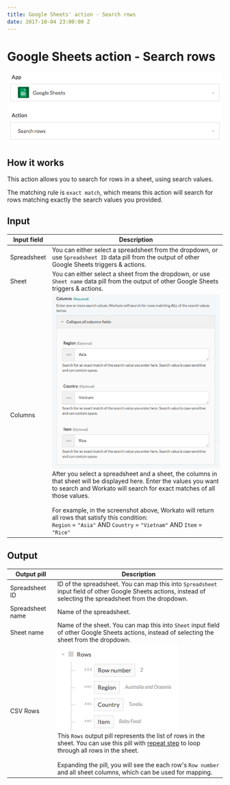 ```yaml
---
title: Google Sheets' action - Search rows
date: 2017-10-04 23:00:00 Z
---
```


# Google Sheets action - Search rows
![Action Search rows](/assets/images/connectors/google-sheets/action-search-rows.png)

## How it works
This action allows you to search for rows in a sheet, using search values.

The matching rule is `exact match`, which means this action will search for rows matching exactly the search values you provided.

## Input
| Input field | Description |
|---|---|
| Spreadsheet | You can either select a spreadsheet from the dropdown, or use `Spreadsheet ID` data pill from the output of other Google Sheets triggers & actions. |
| Sheet | You can either select a sheet from the dropdown, or use `Sheet name` data pill from the output of other Google Sheets triggers & actions. |
| Columns | ![CSV columns](/assets/images/connectors/google-sheets/search-columns.png)<br>After you select a spreadsheet and a sheet, the columns in that sheet will be displayed here. Enter the values you want to search and Workato will search for exact matches of all those values.<br><br>For example, in the screenshot above, Workato will return all rows that satisfy this condition:<br>`Region` = `"Asia"` AND `Country` = `"Vietnam"` AND `Item` = `"Rice"` |

## Output
| Output pill | Description |
|---|---|
| Spreadsheet ID | ID of the spreadsheet. You can map this into `Spreadsheet` input field of other Google Sheets actions, instead of selecting the spreadsheet from the dropdown. |
| Spreadsheet name | Name of the spreadsheet. |
| Sheet name | Name of the sheet. You can map this into `Sheet` input field of other Google Sheets actions, instead of selecting the sheet from the dropdown. |
| CSV Rows | ![CSV columns](/assets/images/connectors/google-sheets/output-rows.png)<br>This `Rows` output pill represents the list of rows in the sheet. You can use this pill with [repeat step](https://docs.workato.com/recipes/steps.html#repeat-step) to loop through all rows in the sheet.<br><br> Expanding the pill, you will see the each row's `Row number` and all sheet columns, which can be used for mapping. |
